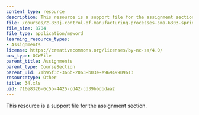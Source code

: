 ```yaml
---
content_type: resource
description: This resource is a support file for the assignment section.
file: /courses/2-830j-control-of-manufacturing-processes-sma-6303-spring-2008/716e83266c5b4425cd42cd39bbdbdaa2_34.xls
file_size: 8704
file_type: application/msword
learning_resource_types:
- Assignments
license: https://creativecommons.org/licenses/by-nc-sa/4.0/
ocw_type: OCWFile
parent_title: Assignments
parent_type: CourseSection
parent_uid: 71b95f3c-366b-2063-b03e-e96949909613
resourcetype: Other
title: 34.xls
uid: 716e8326-6c5b-4425-cd42-cd39bbdbdaa2
---
```

This resource is a support file for the assignment section.